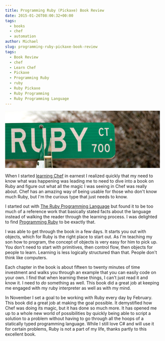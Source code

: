 ```yaml
---
title: Programming Ruby (Pickaxe) Book Review
date: 2015-01-26T08:00:32+00:00
tags:
  - books
  - chef
  - automation
author: Michael
slug: programming-ruby-pickaxe-book-review
tags:
  - Book Review
  - chef
  - Learn Chef
  - Pickaxe
  - Programming Ruby
  - ruby
  - Ruby Pickaxe
  - Ruby Programming
  - Ruby Programming Language
---
```

<div class="full-width">
  <img src="/images/feature-programming-ruby-pickaxe-book-review.jpg" alt="Ruby Pickaxe" />
</div>

When I started [learning Chef](/learning-chef-book-review/) in earnest I realized quickly that my need to know what was happening was leading me to need to dive into a book on Ruby and figure out what all the magic I was seeing in Chef was really about. Chef has an amazing way of being usable for those who don't know much Ruby, but I'm the curious type that just needs to know.

I started out with [The Ruby Programming Language](http://amzn.to/13QZz1v) but found it to be too much of a reference work that basically stated facts about the language instead of walking the reader through the learning process. I was delighted to find [Programming Ruby](http://ruby-doc.com/docs/ProgrammingRuby/) to be exactly that.

I was able to get through the book in a few days. It starts you out with objects, which for Ruby is the right place to start out. As I'm teaching my son how to program, the concept of objects is very easy for him to pick up. You don't need to start with primitives, then control flow, then objects for people to learn. Learning is less logically structured than that. People don't think like computers.

Each chapter in the book is about fifteen to twenty minutes of time investment and walks you through an example that you can easily code on your own. I find that when learning these things, I can't just read it and know it. I need to _do_ something as well. This book did a great job at keeping me engaged with my ruby interpreter as well as with my mind.

In November I set a goal to be working with Ruby every day by February. This book did a great job at making the goal possible. It demystified how Chef was doing its magic, but it has done so much more. It has opened me up to a whole new world of possibilities by quickly being able to script a solution to a problem without having to go through all the hoops of a statically typed programming language. While I still love C# and will use it for certain problems, Ruby is not a part of my life, thanks partly to this excellent book.